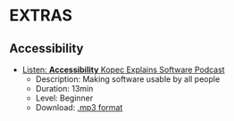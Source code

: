 # EXTRAS

## Accessibility

- [Listen: **Accessibility** Kopec Explains Software Podcast](http://kopec.live/episode/184aa586/accessibility)
  - Description: Making software usable by all people
  - Duration: 13min
  - Level: Beginner
  - Download: [.mp3 format](https://pdcn.co/e/pinecast.com/listen/184aa586-23c9-4651-946d-26af5155b3d2.mp3?source=direct&download&ext=asset.mp3) 